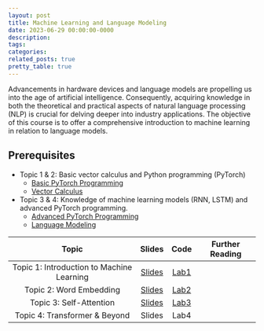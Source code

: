```yaml
---
layout: post
title: Machine Learning and Language Modeling
date: 2023-06-29 00:00:00-0000
description: 
tags: 
categories: 
related_posts: true
pretty_table: true
---
```


Advancements in hardware devices and language models are propelling us into the age of artificial intelligence. Consequently, acquiring knowledge in both the theoretical and practical aspects of natural language processing (NLP) is crucial for delving deeper into industry applications. The objective of this course is to offer a comprehensive introduction to machine learning in relation to language models.

## Prerequisites

- Topic 1 & 2: Basic vector calculus and Python programming (PyTorch)
  - [Basic PyTorch Programming](https://www.learnpytorch.io/)
  - [Vector Calculus](<https://math.libretexts.org/Bookshelves/Calculus/Supplemental_Modules_(Calculus)/Vector_Calculus/1%3A_Vector_Basics>)
- Topic 3 & 4: Knowledge of machine learning models (RNN, LSTM) and advanced PyTorch programming.
  - [Advanced PyTorch Programming](https://uvadlc-notebooks.readthedocs.io/en/latest/tutorial_notebooks/tutorial2/Introduction_to_PyTorch.html)
  - [Language Modeling](https://lena-voita.github.io/nlp_course/language_modeling.html)

|                   Topic                   |                  Slides                  |                                       Code                                        | Further Reading |
| :---------------------------------------: | :--------------------------------------: | :-------------------------------------------------------------------------------: | :-------------: |
| Topic 1: Introduction to Machine Learning | [Slides](/assets/pdf/MLtoLM-Topic01.pdf) | [Lab1](https://colab.research.google.com/drive/1f5xqDU0Z1b9KUfR77Zsa83XAN54yaDGM) |                 |
|          Topic 2: Word Embedding          | [Slides](/assets/pdf/MLtoLM-Topic02.pdf) | [Lab2](https://colab.research.google.com/drive/11EkuyV3KWcd-nTBr5sTh2PMosIUjT5HW?usp=sharing) |                 |
|          Topic 3: Self-Attention          | [Slides](/assets/pdf/MLtoLM-Topic03.pdf) | [Lab3](https://colab.research.google.com/drive/1qlspZqkfAvk9GL8x_CWQOEE6WUVdwhbj) |                 |
|       Topic 4: Transformer & Beyond       |                  Slides                  |                                       Lab4                                        |                 |

